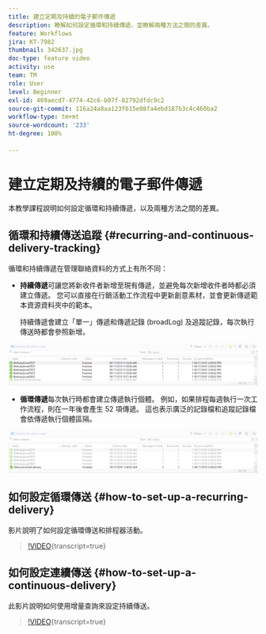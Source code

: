 ```yaml
---
title: 建立定期及持續的電子郵件傳遞
description: 瞭解如何設定循環和持續傳遞，並瞭解兩種方法之間的差異。
feature: Workflows
jira: KT-7982
thumbnail: 342637.jpg
doc-type: feature video
activity: use
team: TM
role: User
level: Beginner
exl-id: 469aecd7-4774-42c6-b07f-82792dfdc9c2
source-git-commit: 116a24a8aa123f615e08fa4ebd187b3c4c460ba2
workflow-type: tm+mt
source-wordcount: '233'
ht-degree: 100%

---
```


# 建立定期及持續的電子郵件傳遞

本教學課程說明如何設定循環和持續傳遞，以及兩種方法之間的差異。

## 循環和持續傳送追蹤 {#recurring-and-continuous-delivery-tracking}

循環和持續傳遞在管理聯絡資料的方式上有所不同：

* **持續傳遞**&#x200B;可讓您將新收件者新增至現有傳遞，並避免每次新增收件者時都必須建立傳遞。 您可以直接在行銷活動工作流程中更新創意素材，並會更新傳遞範本資源資料夾中的範本。

  持續傳遞會建立「單一」傳遞和傳遞記錄 (broadLog) 及追蹤記錄，每次執行傳送時都會參照新增。

![持續傳遞](/help/assets/delivery_continuous.jpg)

* **循環傳遞**&#x200B;每次執行時都會建立傳遞執行個體。 例如，如果排程每週執行一次工作流程，則在一年後會產生 52 項傳遞。 這也表示廣泛的記錄檔和追蹤記錄檔會依傳遞執行個體區隔。

![循環傳遞](/help/assets/delivery_recurring.jpg)

## 如何設定循環傳送 {#how-to-set-up-a-recurring-delivery}

影片說明了如何設定循環傳送和排程器活動。

>[!VIDEO](https://video.tv.adobe.com/v/342638?quality=12&learn=on){transcript=true}

## 如何設定連續傳送 {#how-to-set-up-a-continuous-delivery}

此影片說明如何使用增量查詢來設定持續傳送。

>[!VIDEO](https://video.tv.adobe.com/v/342637?quality=12&learn=on){transcript=true}
